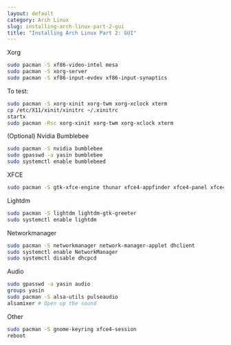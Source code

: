 ```yaml
---
layout: default
category: Arch Linux
slug: installing-arch-linux-part-2-gui
title: "Installing Arch Linux Part 2: GUI"
---
```


Xorg
```sh
sudo pacman -S xf86-video-intel mesa
sudo pacman -S xorg-server
sudo pacman -S xf86-input-evdev xf86-input-synaptics
```

To test:
```sh
sudo pacman -S xorg-xinit xorg-twm xorg-xclock xterm
cp /etc/X11/xinit/xinitrc ~/.xinitrc
startx
sudo pacman -Rsc xorg-xinit xorg-twm xorg-xclock xterm
```

(Optional) Nvidia Bumblebee
```sh
sudo pacman -S nvidia bumblebee
sudo gpasswd -a yasin bumblebee
sudo systemctl enable bumblebeed
```

XFCE
```sh
sudo pacman -S gtk-xfce-engine thunar xfce4-appfinder xfce4-panel xfce4-settings xfconf xfdesktop xfwm4
```

Lightdm
```sh
sudo pacman -S lightdm lightdm-gtk-greeter
sudo systemctl enable lightdm
```

Networkmanager
```sh
sudo pacman -S networkmanager network-manager-applet dhclient
sudo systemctl enable NetworkManager
sudo systemctl disable dhcpcd
```

Audio
```sh
sudo gpasswd -a yasin audio
groups yasin
sudo pacman -S alsa-utils pulseaudio
alsamixer # Open up the sound
```

Other
```sh
sudo pacman -S gnome-keyring xfce4-session
reboot
```
